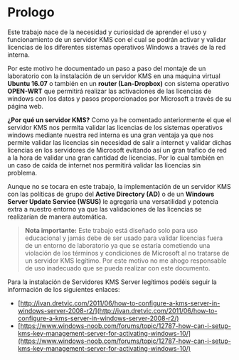 # Prologo

Este trabajo nace de la necesidad y curiosidad de aprender el uso y funcionamiento de un servidor KMS con el cual se podrán activar y validar licencias de los diferentes sistemas operativos Windows a través de la red interna.

Por este motivo he documentado un paso a paso del montaje de un laboratorio con la instalación de un servidor KMS en una maquina virtual **Ubuntu 16.07** o también en un **router \(Lan-Dropbox\)** con sistema operativo **OPEN-WRT** que permitirá realizar las activaciones de las licencias de windows con los datos y pasos proporcionados por Microsoft a través de su página web.

**¿Por qué un servidor KMS?** Como ya he comentado anteriormente el que el servidor KMS nos permita validar las licencias de los sistemas operativos windows mediante nuestra red interna es una gran ventaja ya que nos permite validar las licencias sin necesidad de salir a internet y validar dichas licencias en los servidores de Microsoft evitando así un gran trafico de red a la hora de validar una gran cantidad de licencias. Por lo cual también en un caso de caída de internet nos permitirá validar las licencias sin problema.

Aunque no se tocara en este trabajo, la implementación de un servidor KMS con las políticas de grupo del **Active Directory \(AD\)** o de un **Windows Server Update Service \(WSUS\)** le agregaría una versatilidad y potencia extra a nuestro entorno ya que las validaciones de las licencias se realizarían de manera automática.

> **Nota importante:** Este trabajo está diseñado solo para uso educacional y jamás debe de ser usado para validar licencias fuera de un entorno de laboratorio ya que se estaría cometiendo una violación de los términos y condiciones de Microsoft al no tratarse de un servidor KMS legítimo. Por este motivo no me ahogo responsable de uso inadecuado que se pueda realizar con este documento.

Para la instalación de Servidores KMS Server legítimos podéis seguir la información de los siguientes enlaces:

* [http://ivan.dretvic.com/2011/06/how-to-configure-a-kms-server-in-windows-server-2008-r2/](http://ivan.dretvic.com/2011/06/how-to-configure-a-kms-server-in-windows-server-2008-r2/)
* [https://www.windows-noob.com/forums/topic/12787-how-can-i-setup-kms-key-management-server-for-activating-windows-10/](https://www.windows-noob.com/forums/topic/12787-how-can-i-setup-kms-key-management-server-for-activating-windows-10/)



